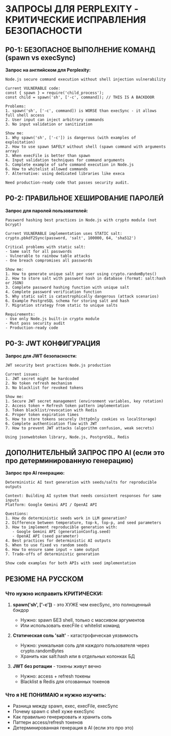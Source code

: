 # ЗАПРОСЫ ДЛЯ PERPLEXITY - КРИТИЧЕСКИЕ ИСПРАВЛЕНИЯ БЕЗОПАСНОСТИ

## P0-1: БЕЗОПАСНОЕ ВЫПОЛНЕНИЕ КОМАНД (spawn vs execSync)

**Запрос на английском для Perplexity:**
```
Node.js secure command execution without shell injection vulnerability

Current VULNERABLE code:
const { spawn } = require('child_process');
const child = spawn('sh', ['-c', command]); // THIS IS A BACKDOOR

Problems:
1. spawn('sh', ['-c', command]) is WORSE than execSync - it allows full shell access
2. User input can inject arbitrary commands
3. No input validation or sanitization

Show me:
1. Why spawn('sh', ['-c']) is dangerous (with examples of exploitation)
2. How to use spawn SAFELY without shell (spawn command with arguments array)
3. When execFile is better than spawn
4. Input validation techniques for command arguments
5. Complete example of safe command execution in Node.js
6. How to whitelist allowed commands
7. Alternative: using dedicated libraries like execa

Need production-ready code that passes security audit.
```

## P0-2: ПРАВИЛЬНОЕ ХЕШИРОВАНИЕ ПАРОЛЕЙ

**Запрос для паролей пользователей:**
```
Password hashing best practices in Node.js with crypto module (not bcrypt)

Current VULNERABLE implementation uses STATIC salt:
crypto.pbkdf2Sync(password, 'salt', 100000, 64, 'sha512')

Critical problems with static salt:
- Same salt for all passwords
- Vulnerable to rainbow table attacks
- One breach compromises all passwords

Show me:
1. How to generate unique salt per user using crypto.randomBytes()
2. How to store salt with password hash in database (format: salt:hash or JSON)
3. Complete password hashing function with unique salt
4. Complete password verification function
5. Why static salt is catastrophically dangerous (attack scenarios)
6. Example PostgreSQL schema for storing salt and hash
7. Migration strategy from static to unique salts

Requirements:
- Use only Node.js built-in crypto module
- Must pass security audit
- Production-ready code
```

## P0-3: JWT КОНФИГУРАЦИЯ

**Запрос для JWT безопасности:**
```
JWT security best practices Node.js production

Current issues:
1. JWT secret might be hardcoded
2. No token refresh mechanism
3. No blacklist for revoked tokens

Show me:
1. Secure JWT secret management (environment variables, key rotation)
2. Access token + Refresh token pattern implementation
3. Token blacklist/revocation with Redis
4. Proper token expiration times
5. How to store tokens securely (httpOnly cookies vs localStorage)
6. Complete authentication flow with JWT
7. How to prevent JWT attacks (algorithm confusion, weak secrets)

Using jsonwebtoken library, Node.js, PostgreSQL, Redis
```

## ДОПОЛНИТЕЛЬНЫЙ ЗАПРОС ПРО AI (если это про детерминированную генерацию)

**Запрос про AI генерацию:**
```
Deterministic AI text generation with seeds/salts for reproducible outputs

Context: Building AI system that needs consistent responses for same inputs
Platform: Google Gemini API / OpenAI API

Questions:
1. How do deterministic seeds work in LLM generation?
2. Difference between temperature, top-k, top-p, and seed parameters
3. How to implement reproducible generation with:
   - Google Gemini API (generationConfig.seed)
   - OpenAI API (seed parameter)
4. Best practices for deterministic AI outputs
5. When to use fixed vs random seeds
6. How to ensure same input → same output
7. Trade-offs of deterministic generation

Show code examples for both APIs with seed implementation
```

## РЕЗЮМЕ НА РУССКОМ

### Что нужно исправить КРИТИЧЕСКИ:

1. **spawn('sh', ['-c'])** - это ХУЖЕ чем execSync, это полноценный бэкдор
   - Нужно: spawn БЕЗ shell, только с массивом аргументов
   - Или использовать execFile с whitelist команд

2. **Статическая соль 'salt'** - катастрофическая уязвимость
   - Нужно: уникальная соль для каждого пользователя через crypto.randomBytes
   - Хранить как salt:hash или в отдельных колонках БД

3. **JWT без ротации** - токены живут вечно
   - Нужно: access + refresh токены
   - Blacklist в Redis для отозванных токенов

### Что я НЕ ПОНИМАЮ и нужно изучить:
- Разница между spawn, exec, execFile, execSync
- Почему spawn с shell хуже execSync
- Как правильно генерировать и хранить соль
- Паттерн access/refresh токенов
- Детерминированная генерация в AI (если это про это)